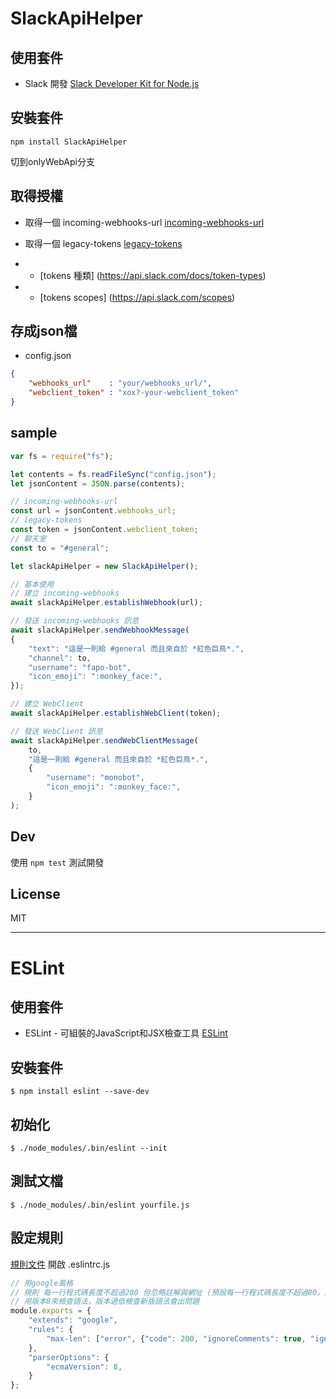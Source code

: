 # SlackApiHelper

## 使用套件
- Slack 開發 [Slack Developer Kit for Node.js](http://slackapi.github.io/node-slack-sdk/)

## 安裝套件

```
npm install SlackApiHelper
```
切到onlyWebApi分支


## 取得授權
- 取得一個 incoming-webhooks-url [incoming-webhooks-url](https://slack.com/apps/A0F7XDUAZ-incoming-webhooks)
- 取得一個 legacy-tokens [legacy-tokens](https://api.slack.com/custom-integrations/legacy-tokens)

- - [tokens 種類] (https://api.slack.com/docs/token-types)
- - [tokens scopes] (https://api.slack.com/scopes)

## 存成json檔
- config.json

```json
{
    "webhooks_url"    : "your/webhooks_url/",
    "webclient_token" : "xox?-your-webclient_token"
}
```

## sample

```javascript
var fs = require("fs");

let contents = fs.readFileSync("config.json");
let jsonContent = JSON.parse(contents);

// incoming-webhooks-url
const url = jsonContent.webhooks_url;
// legacy-tokens
const token = jsonContent.webclient_token;
// 聊天室
const to = "#general";

let slackApiHelper = new SlackApiHelper();

// 基本使用
// 建立 incoming-webhooks
await slackApiHelper.establishWebhook(url);

// 發送 incoming-webhooks 訊息
await slackApiHelper.sendWebhookMessage(
{ 
    "text": "這是一則給 #general 而且來自於 *紅色巨鳥*.", 
    "channel": to,
    "username": "fapo-bot", 
    "icon_emoji": ":monkey_face:",
});

// 建立 WebClient
await slackApiHelper.establishWebClient(token);

// 發送 WebClient 訊息
await slackApiHelper.sendWebClientMessage(
    to,
    "這是一則給 #general 而且來自於 *紅色巨鳥*.",
    { 
        "username": "monobot", 
        "icon_emoji": ":monkey_face:",
    }
);
```

## Dev

使用 `npm test` 測試開發

## License

MIT

<hr>

# ESLint

## 使用套件
- ESLint - 可組裝的JavaScript和JSX檢查工具 [ESLint](http://eslint.cn/)

## 安裝套件

```
$ npm install eslint --save-dev
```

## 初始化
```
$ ./node_modules/.bin/eslint --init
```

## 測試文檔
```
$ ./node_modules/.bin/eslint yourfile.js
```

## 設定規則
[規則文件](http://eslint.cn/docs/rules/)
開啟 .eslintrc.js

```javascript
// 用google風格
// 規則 每一行程式碼長度不超過200 但忽略註解與網址 (預設每一行程式碼長度不超過80，且都會檢查)
// 用版本8來檢查語法，版本過低檢查新版語法會出問題
module.exports = {
    "extends": "google",
    "rules": {
        "max-len": ["error", {"code": 200, "ignoreComments": true, "ignoreUrls": true   }],
    },
    "parserOptions": {
        "ecmaVersion": 8,
    }
};
```
